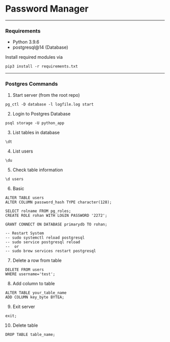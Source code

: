 # Password Manager

---

### Requirements 
- Python 3.9.6
- postgresql@14 (Database)

Install required modules via
```commandline
pip3 install -r requirements.txt
```

---

### Postgres Commands 
1. Start server (from the root repo)
```commandline
pg_ctl -D database -l logfile.log start
```
2. Login to Postgres Database
```commandline
psql storage -U python_app
```
3. List tables in database
```commandline
\dt
```
4. List users
```commandline
\du
```
5. Check table information
```commandline 
\d users
```
6. Basic
```commandline
ALTER TABLE users
ALTER COLUMN password_hash TYPE character(128);

SELECT rolname FROM pg_roles;
CREATE ROLE rohan WITH LOGIN PASSWORD '2272';

GRANT CONNECT ON DATABASE primarydb TO rohan;

-- Restart System
-- sudo systemctl reload postgresql
-- sudo service postgresql reload
--  or
-- sudo brew services restart postgresql

```
7. Delete a row from table
```commandline
DELETE FROM users
WHERE username='test';
```
8. Add column to table
```commandline
ALTER TABLE your_table_name
ADD COLUMN key_byte BYTEA; 
```
9. Exit server
```commandline
exit;
```
10. Delete table
```commandline
DROP TABLE table_name;
```
